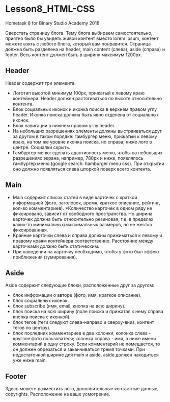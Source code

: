 # Lesson8_HTML-CSS
Hometask 8 for Binary Studio Academy 2018

Сверстать страницу блога. Тему блога выбираем самостоятельно, приятно было бы увидеть живой контент вместо lorem ipsum, контент можете взять с любого блога, который вам понравится. Страница должна быть разделена на header, main content (слева), aside (справа) и footer. Весь контент должен быть в ширину максимум 1200px.

## Header
Header содержит три элемента.
* Логотип высотой минимум 100px, прижатый к левому краю контейнера. Header должен растягиваться по высоте относительно контента.
* Блок социальных иконок и иконка поиска в верхнем правом углу header. Иконка поиска должна быть явно отделена от социальных иконок.
* Блок навигации в нижнем правом углу header.
* На небольших разрешениях элементы должны выстраиваться друг за другом в таком порядке: гамбургер меню, прижатый к левому краю, на том же уровне иконка поиска, но справа; ниже лого в центре. Социалки скрыть.
* Гамбургер меню: сделать адаптивность меню, чтобы на небольших разрешениях экрана, например, 780px и ниже, появлялось гамбургер меню (google search: hamburger menu css). При открытии оно должно появляться слева шторкой поверх всего контента.
## Main
* Main содержит список статей в виде карточек с краткой информацией (фото, заголовок, время, краткое описание, рейтинг, кол-во комментариев). 
*Количество карточек в одном ряду не фиксировано, зависит от свободного пространства. Но ширина карточек должна быть относительно резиновая, т.е. в пределах каких-то минимальных/максимальных размеров, но не жестко фиксированная.
* Крайние карточки слева и справа должны прижиматься к левому и правому краям контейнера соответственно. Расстояние между карточками должно быть статическим.
* При наведении на карточку необходимо, чтобы у фото был эффект приближения (зумирования).
## Aside
Aside содержит следующие блоки, расположенные друг за другом:
* блок информации о авторе (фото, имя, краткое описание).
* блок социальных иконок.
* блок subscribe (имя, email, кнопка на всю ширину).
* блок поиска на всю ширину (поле поиска и прижатая к нему справа кнопка поиска с иконкой).
* блок тегов (теги следуют слева-направо и сверху-вниз, контент тегов по центру).
* блок последних комментариев в две колонки, колонка слева - круглое фото пользователя; колонка справа - имя, а ниже имени комментарий в одну строку. Если комментарий не помещается, то он должен обрезаться и заканчиваться тремя точками.
При недостаточной ширине для main и aside, aside должен находиться уже ниже main.
## Footer
Здесь можете разместить лого, дополнительные контактные данные, copyrights. Расположение на ваше усмотрение.
